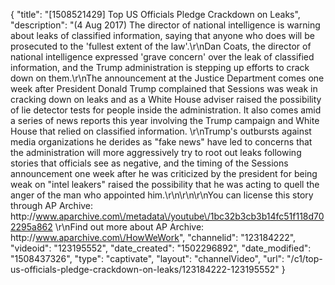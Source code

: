 {
    "title": "[1508521429] Top US Officials Pledge Crackdown on Leaks",
    "description": "(4 Aug 2017) The director of national intelligence is warning about leaks of classified information, saying that anyone who does will be prosecuted to the 'fullest extent of the law'.\r\nDan Coats, the director of national intelligence expressed 'grave concern' over the leak of classified information, and the Trump administration is stepping up efforts to crack down on them.\r\nThe announcement at the Justice Department comes one week after President Donald Trump complained that Sessions was weak in cracking down on leaks and as a White House adviser raised the possibility of lie detector tests for people inside the administration. It also comes amid a series of news reports this year involving the Trump campaign and White House that relied on classified information. \r\nTrump's outbursts against media organizations he derides as \"fake news\" have led to concerns that the administration will more aggressively try to root out leaks following stories that officials see as negative, and the timing of the Sessions announcement one week after he was criticized by the president for being weak on \"intel leakers\"  raised the possibility that he was acting to quell the anger of the man who appointed him.\r\n\r\n\r\nYou can license this story through AP Archive: http:\/\/www.aparchive.com\/metadata\/youtube\/1bc32b3cb3b14fc51f118d702295a862 \r\nFind out more about AP Archive: http:\/\/www.aparchive.com\/HowWeWork",
    "channelid": "123184222",
    "videoid": "123195552",
    "date_created": "1502296892",
    "date_modified": "1508437326",
    "type": "captivate",
    "layout": "channelVideo",
    "url": "\/c1\/top-us-officials-pledge-crackdown-on-leaks\/123184222-123195552"
}